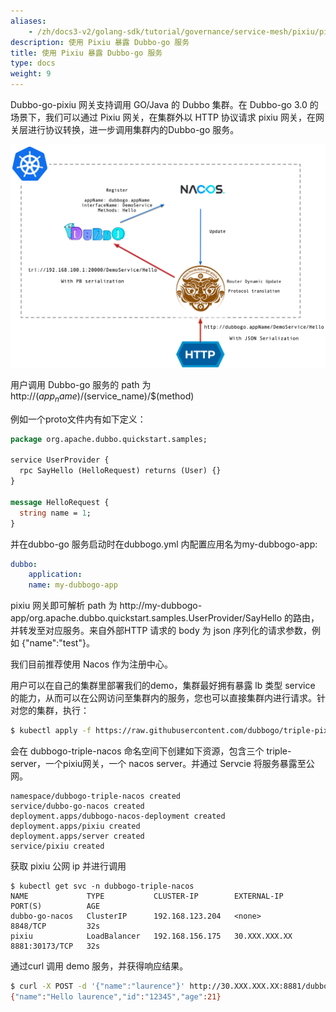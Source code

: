 ```yaml
---
aliases:
    - /zh/docs3-v2/golang-sdk/tutorial/governance/service-mesh/pixiu/pixiu-nacos-triple/
description: 使用 Pixiu 暴露 Dubbo-go 服务
title: 使用 Pixiu 暴露 Dubbo-go 服务
type: docs
weight: 9
---
```



Dubbo-go-pixiu 网关支持调用 GO/Java 的 Dubbo 集群。在 Dubbo-go 3.0 的场景下，我们可以通过 Pixiu 网关，在集群外以 HTTP 协议请求 pixiu 网关，在网关层进行协议转换，进一步调用集群内的Dubbo-go 服务。

![img](/imgs/docs3-v2/golang-sdk/samples/pixiu-nacos-triple/triple-pixiu.png)

用户调用 Dubbo-go 服务的 path 为http://$(app_name)/$(service_name)/$(method) 

例如一个proto文件内有如下定义：

```protobuf
package org.apache.dubbo.quickstart.samples;

service UserProvider {
  rpc SayHello (HelloRequest) returns (User) {}
}

message HelloRequest {
  string name = 1;
}
```

并在dubbo-go 服务启动时在dubbogo.yml 内配置应用名为my-dubbogo-app: 

```yaml
dubbo:
	application:
  	name: my-dubbogo-app
```

pixiu 网关即可解析 path 为 http://my-dubbogo-app/org.apache.dubbo.quickstart.samples.UserProvider/SayHello 的路由，并转发至对应服务。来自外部HTTP 请求的 body 为 json 序列化的请求参数，例如 {"name":"test"}。

我们目前推荐使用 Nacos 作为注册中心。

用户可以在自己的集群里部署我们的demo，集群最好拥有暴露 lb 类型 service 的能力，从而可以在公网访问至集群内的服务，您也可以直接集群内进行请求。针对您的集群，执行：

```bash
$ kubectl apply -f https://raw.githubusercontent.com/dubbogo/triple-pixiu-demo/master/deploy/pixiu-triple-demo.yml
```

会在 dubbogo-triple-nacos 命名空间下创建如下资源，包含三个 triple-server，一个pixiu网关，一个 nacos server。并通过 Servcie 将服务暴露至公网。

```plain
namespace/dubbogo-triple-nacos created
service/dubbo-go-nacos created
deployment.apps/dubbogo-nacos-deployment created
deployment.apps/pixiu created
deployment.apps/server created
service/pixiu created
```

获取 pixiu 公网 ip 并进行调用

```plain
$ kubectl get svc -n dubbogo-triple-nacos
NAME             TYPE           CLUSTER-IP        EXTERNAL-IP     PORT(S)          AGE
dubbo-go-nacos   ClusterIP      192.168.123.204   <none>          8848/TCP         32s
pixiu            LoadBalancer   192.168.156.175   30.XXX.XXX.XX   8881:30173/TCP   32s
```

通过curl 调用 demo 服务，并获得响应结果。

```bash
$ curl -X POST -d '{"name":"laurence"}' http://30.XXX.XXX.XX:8881/dubbogoDemoServer/org.apache.dubbo.laurence.samples.UserProvider/SayHello
{"name":"Hello laurence","id":"12345","age":21}
```